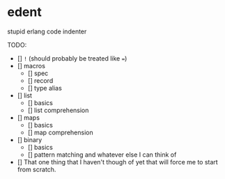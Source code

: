 # edent
stupid erlang code indenter

TODO:
- [] `!` (should probably be treated like `=`)
- [] macros
  - [] spec
  - [] record
  - [] type alias
- [] list
  - [] basics
  - [] list comprehension
- [] maps
  - [] basics
  - [] map comprehension
- [] binary
  - [] basics
  - [] pattern matching and whatever else I can think of
- [] That one thing that I haven't though of yet that will force me to start
  from scratch.
